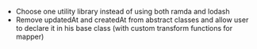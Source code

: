 * Choose one utility library instead of using both ramda and lodash 
* Remove updatedAt and createdAt from abstract classes and allow user to declare it in his base class (with custom transform functions for mapper) 